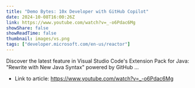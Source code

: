 ```yaml
---
title: "Demo Bytes: 10x Developer with GitHub Copilot"
date: 2024-10-08T16:00:26Z
link: https://www.youtube.com/watch?v=_-o6Pdac6Mg
showShare: false
showReadTime: false
thumbnail: images/vs.png
tags: ["developer.microsoft.com/en-us/reactor"]
---
```

Discover the latest feature in Visual Studio Code's Extension Pack for Java: "Rewrite with New Java Syntax" powered by GitHub ...

- Link to article: https://www.youtube.com/watch?v=_-o6Pdac6Mg